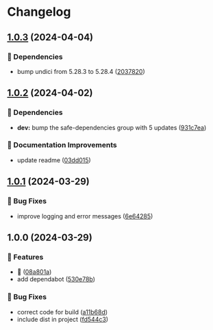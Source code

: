 # Changelog

## [1.0.3](https://github.com/agrc/validate-address-action/compare/v1.0.2...v1.0.3) (2024-04-04)


### 🌲 Dependencies

* bump undici from 5.28.3 to 5.28.4 ([2037820](https://github.com/agrc/validate-address-action/commit/2037820f27a264948d7203f81e3ccb7128d9aa21))

## [1.0.2](https://github.com/agrc/validate-address-action/compare/v1.0.1...v1.0.2) (2024-04-02)


### 🌲 Dependencies

* **dev:** bump the safe-dependencies group with 5 updates ([931c7ea](https://github.com/agrc/validate-address-action/commit/931c7ea2dd3843d8f39d892d5287b396a9096858))


### 📖 Documentation Improvements

* update readme ([03dd015](https://github.com/agrc/validate-address-action/commit/03dd01515a3602cfa9c1dd4aea6ac99e0f916839))

## [1.0.1](https://github.com/agrc/validate-address-action/compare/v1.0.0...v1.0.1) (2024-03-29)


### 🐛 Bug Fixes

* improve logging and error messages ([6e64285](https://github.com/agrc/validate-address-action/commit/6e64285ec91a2477c9b0cb6eb6667749aaffe728))

## 1.0.0 (2024-03-29)


### 🚀 Features

* 🎉 ([08a801a](https://github.com/agrc/validate-address-action/commit/08a801a38d69cc796ae13fc31ccd8861bf082c56))
* add dependabot ([530e78b](https://github.com/agrc/validate-address-action/commit/530e78b1e0f6f9eb6e27f87d60ac12aa6377773d))


### 🐛 Bug Fixes

* correct code for build ([a11b68d](https://github.com/agrc/validate-address-action/commit/a11b68dbb4288b7587bf06144a33994898325c19))
* include dist in project ([fd544c3](https://github.com/agrc/validate-address-action/commit/fd544c3f7a479cd9f2fed63575965b179ba70c93))
